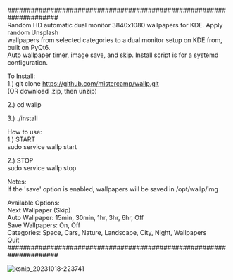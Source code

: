 #####################################################################  
Random HD automatic dual monitor 3840x1080 wallpapers for KDE. Apply random Unsplash  
wallpapers from selected categories to a dual monitor setup on KDE from, built on PyQt6.  
Auto wallpaper timer, image save, and skip. Install script is for a systemd configuration.  
  
To Install:  
1.) git clone https://github.com/mistercamp/wallp.git    
  (OR download .zip, then unzip)  
  
2.) cd wallp  
  
3.) ./install  
  
How to use:  
1.) START  
sudo service wallp start  
  
2.) STOP  
sudo service wallp stop  
  
Notes:  
If the 'save' option is enabled, wallpapers will be saved in /opt/wallp/img  
  
Available Options:  
Next Wallpaper   (Skip)  
Auto Wallpaper:  15min, 30min, 1hr, 3hr, 6hr, Off  
Save Wallpapers: On, Off  
Categories:      Space, Cars, Nature, Landscape, City, Night, Wallpapers  
Quit  
#####################################################################  

  
![ksnip_20231018-223741](https://github.com/mistercamp/wallp/assets/148037744/aa2afcca-4818-4053-9634-541e088a7e8a)
